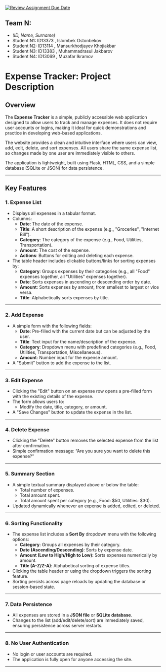 [![Review Assignment Due Date](https://classroom.github.com/assets/deadline-readme-button-22041afd0340ce965d47ae6ef1cefeee28c7c493a6346c4f15d667ab976d596c.svg)](https://classroom.github.com/a/Z2qKazcY)
## Team N:

* _(ID, Name, Surname)_
* Student N1: ID13373 , Islombek Ostonbekov
* Student N2: ID13114 , Mansurkhodjayev Khojiakbar
* Student N3: ID13383 , Muhammadrasul Jakbarov
* Student N4: ID13069 , Muzafar Ikramov

# Expense Tracker: Project Description

## Overview

The **Expense Tracker** is a simple, publicly accessible web application designed to allow users to track and manage expenses. It does not require user accounts or logins, making it ideal for quick demonstrations and practice in developing web-based applications.

The website provides a clean and intuitive interface where users can view, add, edit, delete, and sort expenses. All users share the same expense list, so changes made by one user are immediately visible to others. 

The application is lightweight, built using Flask, HTML, CSS, and a simple database (SQLite or JSON) for data persistence.

---

## Key Features

### 1. Expense List
- Displays all expenses in a tabular format.
- Columns:
  - **Date**: The date of the expense.
  - **Title**: A short description of the expense (e.g., "Groceries", "Internet Bill").
  - **Category**: The category of the expense (e.g., Food, Utilities, Transportation).
  - **Amount**: The cost of the expense.
  - **Actions**: Buttons for editing and deleting each expense.
- The table header includes clickable buttons/links for sorting expenses by:
  - **Category**: Groups expenses by their categories (e.g., all "Food" expenses together, all "Utilities" expenses together).
  - **Date**: Sorts expenses in ascending or descending order by date.
  - **Amount**: Sorts expenses by amount, from smallest to largest or vice versa.
  - **Title**: Alphabetically sorts expenses by title.

---

### 2. Add Expense
- A simple form with the following fields:
  - **Date**: Pre-filled with the current date but can be adjusted by the user.
  - **Title**: Text input for the name/description of the expense.
  - **Category**: Dropdown menu with predefined categories (e.g., Food, Utilities, Transportation, Miscellaneous).
  - **Amount**: Number input for the expense amount.
- A "Submit" button to add the expense to the list.

---

### 3. Edit Expense
- Clicking the "Edit" button on an expense row opens a pre-filled form with the existing details of the expense.
- The form allows users to:
  - Modify the date, title, category, or amount.
- A "Save Changes" button to update the expense in the list.

---

### 4. Delete Expense
- Clicking the "Delete" button removes the selected expense from the list after confirmation.
- Simple confirmation message: “Are you sure you want to delete this expense?”

---

### 5. Summary Section
- A simple textual summary displayed above or below the table:
  - Total number of expenses.
  - Total amount spent.
  - Total amount spent per category (e.g., Food: $50, Utilities: $30).
- Updated dynamically whenever an expense is added, edited, or deleted.

---

### 6. Sorting Functionality
- The expense list includes a **Sort By** dropdown menu with the following options:
  - **Category**: Groups all expenses by their category.
  - **Date (Ascending/Descending)**: Sorts by expense date.
  - **Amount (Low to High/High to Low)**: Sorts expenses numerically by amount.
  - **Title (A-Z/Z-A)**: Alphabetical sorting of expense titles.
- Clicking the table header or using the dropdown triggers the sorting feature.
- Sorting persists across page reloads by updating the database or session-based state.

---

### 7. Data Persistence
- All expenses are stored in a **JSON file** or **SQLite database**.
- Changes to the list (add/edit/delete/sort) are immediately saved, ensuring persistence across server restarts.

---

### 8. No User Authentication
- No login or user accounts are required.
- The application is fully open for anyone accessing the site.

---
